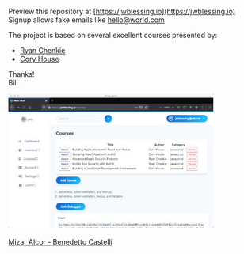 Preview this repository at [https://jwblessing.io](https://jwblessing.io)<br/>
Signup allows fake emails like hello@world.com
<br/>

The project is based on several excellent courses presented by:

- [Ryan Chenkie](https://github.com/chenkie)
- [Cory House](https://github.com/coryhouse)

Thanks!
<br />
Bill
<br />

![Alt text](docs/courses-page.jpg)
<br />
<br />
[Mizar Alcor - Benedetto Castelli](https://en.wikipedia.org/wiki/Benedetto_Castelli)




